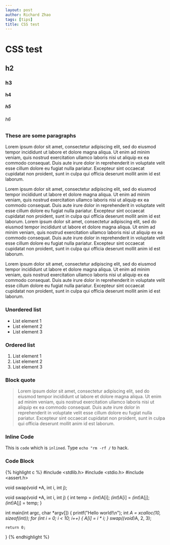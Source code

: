 ```yaml
---
layout: post
author: Richard Zhao
tags: [tips]
title: CSS test
---
```


# CSS test

## h2

### h3

#### h4

##### h5

###### h6

### These are some paragraphs

Lorem ipsum dolor sit amet, consectetur adipiscing elit, sed do eiusmod tempor incididunt ut labore et dolore magna aliqua. Ut enim ad minim veniam, quis nostrud exercitation ullamco laboris nisi ut aliquip ex ea commodo consequat. Duis aute irure dolor in reprehenderit in voluptate velit esse cillum dolore eu fugiat nulla pariatur. Excepteur sint occaecat cupidatat non proident, sunt in culpa qui officia deserunt mollit anim id est laborum.

Lorem ipsum dolor sit amet, consectetur adipiscing elit, sed do eiusmod tempor incididunt ut labore et dolore magna aliqua. Ut enim ad minim veniam, quis nostrud exercitation ullamco laboris nisi ut aliquip ex ea commodo consequat. Duis aute irure dolor in reprehenderit in voluptate velit esse cillum dolore eu fugiat nulla pariatur. Excepteur sint occaecat cupidatat non proident, sunt in culpa qui officia deserunt mollit anim id est laborum. Lorem ipsum dolor sit amet, consectetur adipiscing elit, sed do eiusmod tempor incididunt ut labore et dolore magna aliqua. Ut enim ad minim veniam, quis nostrud exercitation ullamco laboris nisi ut aliquip ex ea commodo consequat. Duis aute irure dolor in reprehenderit in voluptate velit esse cillum dolore eu fugiat nulla pariatur. Excepteur sint occaecat cupidatat non proident, sunt in culpa qui officia deserunt mollit anim id est laborum.

Lorem ipsum dolor sit amet, consectetur adipiscing elit, sed do eiusmod tempor incididunt ut labore et dolore magna aliqua. Ut enim ad minim veniam, quis nostrud exercitation ullamco laboris nisi ut aliquip ex ea commodo consequat. Duis aute irure dolor in reprehenderit in voluptate velit esse cillum dolore eu fugiat nulla pariatur. Excepteur sint occaecat cupidatat non proident, sunt in culpa qui officia deserunt mollit anim id est laborum.

### Unordered list
* List element 1
* List element 2
* List element 3

### Ordered list
1. List element 1
2. List element 2
3. List element 3

### Block quote

>Lorem ipsum dolor sit amet, consectetur adipiscing elit, sed do eiusmod tempor incididunt ut labore et dolore magna aliqua. Ut enim ad minim veniam, quis nostrud exercitation ullamco laboris nisi ut aliquip ex ea commodo consequat. Duis aute irure dolor in reprehenderit in voluptate velit esse cillum dolore eu fugiat nulla pariatur. Excepteur sint occaecat cupidatat non proident, sunt in culpa qui officia deserunt mollit anim id est laborum.

### Inline Code

This is `code` which is `inlined`. Type `echo "rm -rf /` to hack.

### Code Block

{% highlight c %}
#include <stdlib.h>
#include <stdio.h>
#include <assert.h>

void swap(void *A, int i, int j);

void swap(void *A, int i, int j) {
	int temp = *(int*)A[i];
	*(int*)A[i] = *(int*)A[j];
	*(int*)A[j] = temp;
}

int main(int argc, char *argv[]) {
	printf("Hello world!\n");
	int *A = xcalloc(10, sizeof(int));
	for (int i = 0; i < 10; i++) {
		A[i] = i * i;
	}
	swap((void*)A, 2, 3);
	
	return 0;
}
{% endhighlight %}























